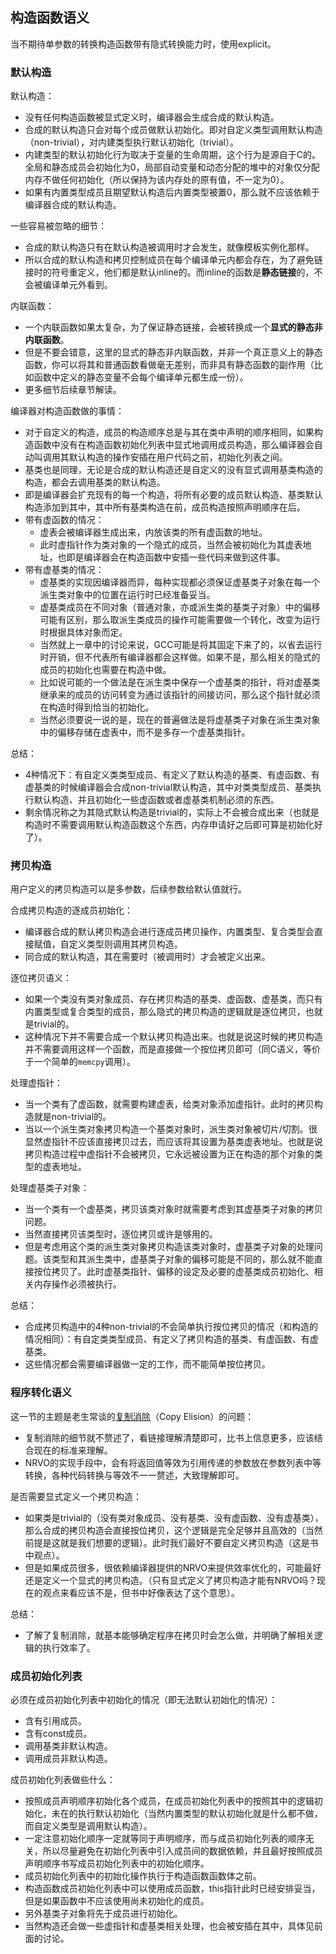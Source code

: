 ## 构造函数语义

当不期待单参数的转换构造函数带有隐式转换能力时，使用explicit。

### 默认构造

默认构造：
- 没有任何构造函数被显式定义时，编译器会生成合成的默认构造。
- 合成的默认构造只会对每个成员做默认初始化。即对自定义类型调用默认构造（non-trivial），对内建类型执行默认初始化（trivial）。
- 内建类型的默认初始化行为取决于变量的生命周期，这个行为是源自于C的。全局和静态成员会初始化为0，局部自动变量和动态分配的堆中的对象仅分配内存不做任何初始化（所以保持为该内存处的原有值，不一定为0）。
- 如果有内置类型成员且期望默认构造后内置类型被置0，那么就不应该依赖于编译器合成的默认构造。

一些容易被忽略的细节：
- 合成的默认构造只有在默认构造被调用时才会发生，就像模板实例化那样。
- 所以合成的默认构造和拷贝控制成员在每个编译单元内都会存在，为了避免链接时的符号重定义，他们都是默认inline的。而inline的函数是**静态链接**的，不会被编译单元外看到。

内联函数：
- 一个内联函数如果太复杂，为了保证静态链接，会被转换成一个**显式的静态非内联函数**。
- 但是不要会错意，这里的显式的静态非内联函数，并非一个真正意义上的静态函数，你可以将其和普通函数看做毫无差别，而非具有静态函数的副作用（比如函数中定义的静态变量不会每个编译单元都生成一份）。
- 更多细节后续章节解读。

编译器对构造函数做的事情：
- 对于自定义的构造，成员的构造顺序总是与其在类中声明的顺序相同，如果构造函数中没有在构造函数初始化列表中显式地调用成员构造，那么编译器会自动叫调用其默认构造的操作安插在用户代码之前，初始化列表之间。
- 基类也是同理，无论是合成的默认构造还是自定义的没有显式调用基类构造的构造，都会去调用基类的默认构造。
- 即是编译器会扩充现有的每一个构造，将所有必要的成员默认构造、基类默认构造添加到其中，其中所有基类构造在前，成员构造按照声明顺序在后。
- 带有虚函数的情况：
    - 虚表会被编译器生成出来，内放该类的所有虚函数的地址。
    - 此时虚指针作为类对象的一个隐式的成员，当然会被初始化为其虚表地址，也即是编译器会在构造函数中安插一些代码来做到这件事。
- 带有虚基类的情况：
    - 虚基类的实现因编译器而异，每种实现都必须保证虚基类子对象在每一个派生类对象中的位置在运行时已经准备妥当。
    - 虚基类成员在不同对象（普通对象，亦或派生类的基类子对象）中的偏移可能有区别，那么取派生类成员的操作可能需要做一个转化，改变为运行时根据具体对象而定。
    - 当然就上一章中的讨论来说，GCC可能是将其固定下来了的，以省去运行时开销，但不代表所有编译器都会这样做。如果不是，那么相关的隐式的成员的初始化也需要在构造中做。
    - 比如说可能的一个做法是在派生类中保存一个虚基类的指针，将对虚基类继承来的成员的访问转变为通过该指针的间接访问，那么这个指针就必须在构造时得到恰当的初始化。
    - 当然必须要说一说的是，现在的普遍做法是将虚基类子对象在派生类对象中的偏移存储在虚表中，而不是多存一个虚基类指针。

总结：
- 4种情况下：有自定义类类型成员、有定义了默认构造的基类、有虚函数、有虚基类的时候编译器会合成non-trivial默认构造，其中对类类型成员、基类执行默认构造、并且初始化一些虚函数或者虚基类机制必须的东西。
- 剩余情况称之为其隐式默认构造是trivial的，实际上不会被合成出来（也就是构造时不需要调用默认构造函数这个东西，内存申请好之后即可算是初始化好了）。

### 拷贝构造

用户定义的拷贝构造可以是多参数，后续参数给默认值就行。

合成拷贝构造的逐成员初始化：
- 编译器合成的默认拷贝构造会进行逐成员拷贝操作，内置类型、复合类型会直接赋值，自定义类型则调用其拷贝构造。
- 同合成的默认构造，其在需要时（被调用时）才会被定义出来。

逐位拷贝语义：
- 如果一个类没有类对象成员、存在拷贝构造的基类、虚函数、虚基类，而只有内置类型或复合类型的成员，那么隐式的拷贝构造的逻辑就是逐位拷贝，也就是trivial的。
- 这种情况下并不需要合成一个默认拷贝构造出来。也就是说这时候的拷贝构造并不需要调用这样一个函数，而是直接做一个按位拷贝即可（同C语义，等价于一个简单的`memcpy`调用）。

处理虚指针：
- 当一个类有了虚函数，就需要构建虚表，给类对象添加虚指针。此时的拷贝构造就是non-trivial的。
- 当以一个派生类对象拷贝构造一个基类对象时，派生类对象被切片/切割。很显然虚指针不应该直接拷贝过去，而应该将其设置为基类虚表地址。也就是说拷贝构造过程中虚指针不会被拷贝，它永远被设置为正在构造的那个对象的类型的虚表地址。

处理虚基类子对象：
- 当一个类有一个虚基类，拷贝该类对象时就需要考虑到其虚基类子对象的拷贝问题。
- 当然直接拷贝该类型时，逐位拷贝或许是够用的。
- 但是考虑用这个类的派生类对象拷贝构造该类对象时，虚基类子对象的处理问题。该类型和其派生类中，虚基类子对象的偏移可能是不同的，那么就不能直接按位拷贝了。此时虚基类指针、偏移的设定及必要的虚基类成员初始化、相关内存操作必须被执行。

总结：
- 合成拷贝构造中的4种non-trivial的不会简单执行按位拷贝的情况（和构造的情况相同）：有自定类类型成员、有定义了拷贝构造的基类、有虚函数、有虚基类。
- 这些情况都会需要编译器做一定的工作，而不能简单按位拷贝。

### 程序转化语义

这一节的主题是老生常谈的[复制消除](https://zh.cppreference.com/w/cpp/language/copy_elision)（Copy Elision）的问题：

- 复制消除的细节就不赘述了，看链接理解清楚即可，比书上信息更多，应该结合现在的标准来理解。
- NRVO的实现手段中，会有将返回值等效为引用传递的参数放在参数列表中等转换，各种代码转换与等效不一一赘述，大致理解即可。 

是否需要显式定义一个拷贝构造：
- 如果类是trivial的（没有类对象成员、没有基类、没有虚函数、没有虚基类），那么合成的拷贝构造会直接按位拷贝，这个逻辑是完全足够并且高效的（当然前提是这就是我们想要的逻辑）。此时我们最好不要自定义拷贝构造（这是书中观点）。
- 但是如果成员很多，很依赖编译器提供的NRVO来提供效率优化的，可能最好还是定义一个显式的拷贝构造。（只有显式定义了拷贝构造才能有NRVO吗？现在的观点来看应该不是，但书中好像表达了这个意思）。

总结：
- 了解了复制消除，就基本能够确定程序在拷贝时会怎么做，并明确了解相关逻辑的执行效率了。

### 成员初始化列表

必须在成员初始化列表中初始化的情况（即无法默认初始化的情况）：
- 含有引用成员。
- 含有const成员。
- 调用基类非默认构造。
- 调用成员非默认构造。

成员初始化列表做些什么：
- 按照成员声明顺序初始化各个成员，在成员初始化列表中的按照其中的逻辑初始化，未在的执行默认初始化（当然内置类型的默认初始化就是什么都不做，而自定义类型是调用默认构造）。
- 一定注意初始化顺序一定就等同于声明顺序，而与成员初始化列表的顺序无关，所以尽量避免在初始化列表中引入成员间的数据依赖，并且最好按照成员声明顺序书写成员初始化列表中的初始化顺序。
- 成员初始化列表中的初始化操作执行于构造函数函数体之前。
- 构造函数成员初始化列表中可以使用成员函数，this指针此时已经安排妥当，但是如果函数中不应该使用尚未初始化的成员。
- 另外基类子对象将先于成员进行初始化。
- 当然构造还会做一些虚指针和虚基类相关处理，也会被安插在其中，具体见前面的讨论。
